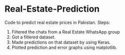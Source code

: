 # Real-Estate-Prediction
Code to predict real estate prices in Pakistan. Steps:

1. Filtered the chats from a Real Estate WhatsApp group
2. Got a filtered dataset.
3. Made predictions on that dataset by using Keras.
4. Plotted prediction and error graphs using matplotlib.
